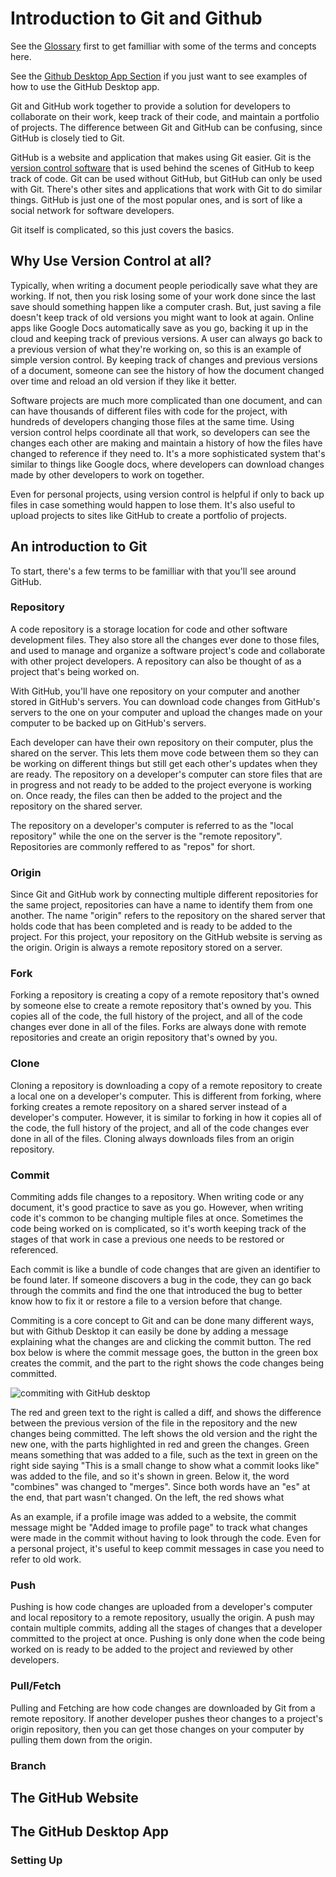 # Introduction to Git and Github

See the [Glossary](docs/Glossary.md) first to get familliar with some of the terms
and concepts here.

See the [Github Desktop App Section](#the-github-desktop-app) if you just want to see examples of how to 
use the GitHub Desktop app.

Git and GitHub work together to provide a solution for developers to collaborate on
their work, keep track of their code, and maintain a portfolio of projects. The
difference between Git and GitHub can be confusing, since GitHub is closely tied
to Git.

GitHub is a website and application that makes using Git easier. Git is the 
[version control software](docs/Glossary.md) that is used behind the scenes of
GitHub to keep track of code. Git can be used without GitHub, but GitHub can only
be used with Git. There's other sites and applications that work with Git to do
similar things. GitHub is just one of the most popular ones, and is sort of like
a social network for software developers.

Git itself is complicated, so this just covers the basics. 

## Why Use Version Control at all?

Typically, when writing a document people periodically save what they are working.
If not, then you risk losing some of your work done since the last save should something
happen like a computer crash. But, just saving a file doesn't keep track of old versions
you might want to look at again. Online apps like Google Docs automatically save as
you go, backing it up in the cloud and keeping track of previous versions. A user can
always go back to a previous version of what they're working on, so this is an example
of simple version control. By keeping track of changes and previous versions of a
document, someone can see the history of how the document changed over time and reload
an old version if they like it better.

Software projects are much more complicated than one document, and can can have thousands
of different files with code for the project, with hundreds of developers changing
those files at the same time. Using version control helps coordinate all that work, so
developers can see the changes each other are making and maintain a history of how the
files have changed to reference if they need to. It's a more sophisticated system that's
similar to things like Google docs, where developers can download changes made by other
developers to work on together.

Even for personal projects, using version control is helpful if only to back up files
in case something would happen to lose them. It's also useful to upload projects to
sites like GitHub to create a portfolio of projects.

## An introduction to Git

To start, there's a few terms to be familliar with that you'll see around GitHub.

### Repository
A code repository is a storage location for code and other software development files. They also
store all the changes ever done to those files, and used to manage and organize a software project's 
code and collaborate with other project developers. A repository can also be thought of as a project
that's being worked on.

With GitHub, you'll have one repository on your computer and another stored in GitHub's servers.
You can download code changes from GitHub's servers to the one on your computer and upload the
changes made on your computer to be backed up on GitHub's servers.

Each developer can have their own repository on their computer, plus the shared on the server.
This lets them move code between them so they can be working on different things but still get
each other's updates when they are ready. The repository on a developer's computer can store
files that are in progress and not ready to be added to the project everyone is working on.
Once ready, the files can then be added to the project and the repository on the shared server.

The repository on a developer's computer is referred to as the "local repository" while the one
on the server is the "remote repository". Repositories are commonly reffered to as "repos" for
short.

### Origin
Since Git and GitHub work by connecting multiple different repositories for the same project,
repositories can have a name to identify them from one another. The name "origin" refers to
the repository on the shared server that holds code that has been completed and is ready to be
added to the project. For this project, your repository on the GitHub website is serving as the
origin. Origin is always a remote repository stored on a server.

### Fork
Forking a repository is creating a copy of a remote repository that's owned by someone else
to create a remote repository that's owned by you. This copies all of the code, the full history
of the project, and all of the code changes ever done in all of the files. Forks are always
done with remote repositories and create an origin repository that's owned by you.

### Clone
Cloning a repository is downloading a copy of a remote repository to create a local one on
a developer's computer. This is different from forking, where forking creates a remote repository
on a shared server instead of a developer's computer. However, it is similar to forking in how
it copies all of the code, the full history of the project, and all of the code changes ever done
in all of the files. Cloning always downloads files from an origin repository.

### Commit
Commiting adds file changes to a repository. When writing code or any document, it's good practice
to save as you go. However, when writing code it's common to be changing multiple files at once.
Sometimes the code being worked on is complicated, so it's worth keeping track of the stages of that
work in case a previous one needs to be restored or referenced.

Each commit is like a bundle of code changes that are given an identifier to be found later. If
someone discovers a bug in the code, they can go back through the commits and find the one that 
introduced the bug to better know how to fix it or restore a file to a version before that change.

Commiting is a core concept to Git and can be done many different ways, but with Github Desktop it
can easily be done by adding a message explaining what the changes are and clicking the commit
button. The red box below is where the commit message goes, the button in the green box creates
the commit, and the part to the right shows the code changes being committed.

![commiting with GitHub desktop](githubdesktop-commiting.png)

The red and green text to the right is called a diff, and shows the difference between the previous
version of the file in the repository and the new changes being committed. The left shows the old
version and the right the new one, with the parts highlighted in red and green the changes. Green
means something that was added to a file, such as the text in green on the right side saying "This
is a small change to show what a commit looks like" was added to the file, and so it's shown in green. 
Below it, the word "combines" was changed to "merges". Since
both words have an "es" at the end, that part wasn't changed. On the left, the red shows what 

As an example, if a profile image was added to a website, the commit message might be
"Added image to profile page" to track what changes were made in the commit without having to
look through the code. Even for a personal project, it's useful to keep commit messages in
case you need to refer to old work.

### Push
Pushing is how code changes are uploaded from a developer's computer and local repository to a remote
repository, usually the origin. A push may contain multiple commits, adding all the stages of
changes that a developer committed to the project at once. Pushing is only done when the code being 
worked on is ready to be added to the project and reviewed by other developers. 

### Pull/Fetch
Pulling and Fetching are how code changes are downloaded by Git from a remote repository. If another 
developer pushes theor changes to a project's origin repository, then you can get those changes on
your computer by pulling them down from the origin.

### Branch

## The GitHub Website

## The GitHub Desktop App

### Setting Up